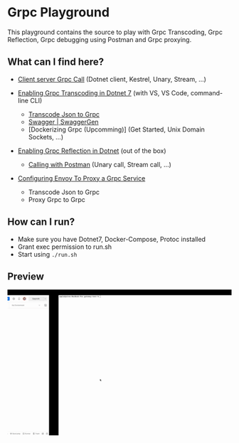 # Grpc Playground

This playground  contains the source to play with Grpc Transcoding, Grpc Reflection, Grpc debugging using Postman and Grpc proxying.

## What can I find here?

* [Client server Grpc Call](https://learn.microsoft.com/en-us/aspnet/core/grpc/?view=aspnetcore-6.0) (Dotnet client, Kestrel, Unary, Stream, ...)

* [Enabling Grpc Transcoding in Dotnet 7](https://devblogs.microsoft.com/dotnet/announcing-grpc-json-transcoding-for-dotnet/) (with VS, VS Code, command-line CLI)
  * [Transcode Json to Grpc](https://devblogs.microsoft.com/dotnet/announcing-grpc-json-transcoding-for-dotnet/)
  * [Swagger | SwaggerGen](https://learn.microsoft.com/en-us/aspnet/core/grpc/httpapi?view=aspnetcore-7.0)
  * [Dockerizing Grpc (Upcomming)] (Get Started, Unix Domain Sockets, ...)
* [Enabling Grpc Reflection in Dotnet](https://learn.microsoft.com/en-us/aspnet/core/grpc/test-tools?view=aspnetcore-6.0) (out of the box)
  * [Calling with Postman](https://blog.postman.com/postman-now-supports-grpc/) (Unary call, Stream call, ...)
* [Configuring Envoy To Proxy a Grpc Service](https://www.envoyproxy.io/docs/envoy/latest/configuration/http/http_filters/grpc_json_transcoder_filter)
  * Transcode Json to Grpc
  * Proxy Grpc to Grpc

## How can I run?

* Make sure you have Dotnet7, Docker-Compose, Protoc installed
* Grant exec permission to run.sh
* Start using ```./run.sh```

## Preview
![Alt Text](assets/shot.gif)

